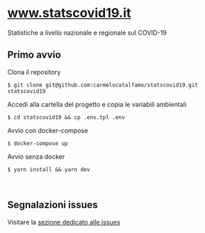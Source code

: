 # www.statscovid19.it
Statistiche a livello nazionale e regionale sul COVID-19

## Primo avvio

Clona il repository
```shell
$ git clone git@github.com:carmelocatalfamo/statscovid19.git statscovid19
```

Accedi alla cartella del progetto e copia le variabili ambientali
```shell
$ cd statscovid19 && cp .env.tpl .env
```

Avvio con docker-compose
```shell
$ docker-compose up
```

Avvio senza docker
```shell
$ yarn install && yarn dev
```

<br />

## Segnalazioni issues

Visitare la [sezione dedicato alle issues](https://github.com/carmelocatalfamo/statscovid19/issues)

<br />
